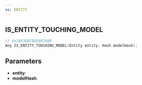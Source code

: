```yaml
---
ns: ENTITY
---
```

## IS_ENTITY_TOUCHING_MODEL

```c
// 0x2AE3EBC8DEB9768B
Any IS_ENTITY_TOUCHING_MODEL(Entity entity, Hash modelHash);
```

## Parameters
* **entity**:
* **modelHash**:
